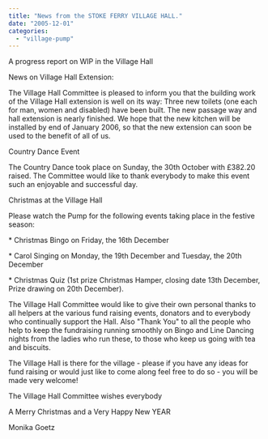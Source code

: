 ```yaml
---
title: "News from the STOKE FERRY VILLAGE HALL."
date: "2005-12-01"
categories: 
  - "village-pump"
---
```


A progress report on WIP in the Village Hall

News on Village Hall Extension:

The Village Hall Committee is pleased to inform you that the building work of the Village Hall extension is well on its way: Three new toilets (one each for man, women and disabled) have been built. The new passage way and hall extension is nearly finished. We hope that the new kitchen will be installed by end of January 2006, so that the new extension can soon be used to the benefit of all of us.

Country Dance Event

The Country Dance took place on Sunday, the 30th October with £382.20 raised. The Committee would like to thank everybody to make this event such an enjoyable and successful day.

Christmas at the Village Hall

Please watch the Pump for the following events taking place in the festive season:

\* Christmas Bingo on Friday, the 16th December

\* Carol Singing on Monday, the 19th December and Tuesday, the 20th December

\* Christmas Quiz (1st prize Christmas Hamper, closing date 13th December, Prize drawing on 20th December).

The Village Hall Committee would like to give their own personal thanks to all helpers at the various fund raising events, donators and to everybody who continually support the Hall. Also "Thank You" to all the people who help to keep the fundraising running smoothly on Bingo and Line Dancing nights from the ladies who run these, to those who keep us going with tea and biscuits.

The Village Hall is there for the village - please if you have any ideas for fund raising or would just like to come along feel free to do so - you will be made very welcome!

The Village Hall Committee wishes everybody

A Merry Christmas and a Very Happy New YEAR

Monika Goetz

